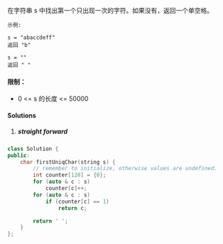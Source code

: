 在字符串 s 中找出第一个只出现一次的字符。如果没有，返回一个单空格。

```
示例:

s = "abaccdeff"
返回 "b"

s = "" 
返回 " "
```

 

#### 限制：

- 0 <= s 的长度 <= 50000


#### Solutions

1. ##### straight forward

```cpp
class Solution {
public:
    char firstUniqChar(string s) {
        // remember to initialize, otherwise values are undefined.
        int counter[128] = {0};
        for (auto & c : s)
            counter[c]++;
        for (auto & c : s)
            if (counter[c] == 1)
                return c;

        return ' ';
    }
};
```